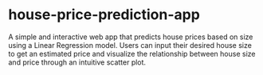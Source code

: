 # house-price-prediction-app
A simple and interactive web app that predicts house prices based on size using a Linear Regression model. Users can input their desired house size to get an estimated price and visualize the relationship between house size and price through an intuitive scatter plot.
